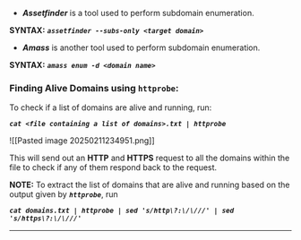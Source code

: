 - **_Assetfinder_** is a tool used to perform subdomain enumeration.

**SYNTAX:** **_`assetfinder --subs-only <target domain>`_**

- **_Amass_** is another tool used to perform subdomain enumeration.

**SYNTAX:** **_`amass enum -d <domain name>`_**

### Finding Alive Domains using `httprobe`:

To check if a list of domains are alive and running, run:

**_`cat <file containing a list of domains>.txt | httprobe`_**

![[Pasted image 20250211234951.png]]

This will send out an **HTTP** and **HTTPS** request to all the domains within the file to check if any of them respond back to the request. 

**NOTE:** To extract the list of domains that are alive and running based on the output given by **_`httprobe`_**, run

**_`cat domains.txt | httprobe | sed 's/http\?:\/\///' | sed 's/https\?:\/\///'`_**

***
